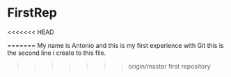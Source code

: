 FirstRep
========
<<<<<<< HEAD

=======
My name is Antonio and this is my first experience with Git
this is the second line i create to this file.
>>>>>>> origin/master
first repository
